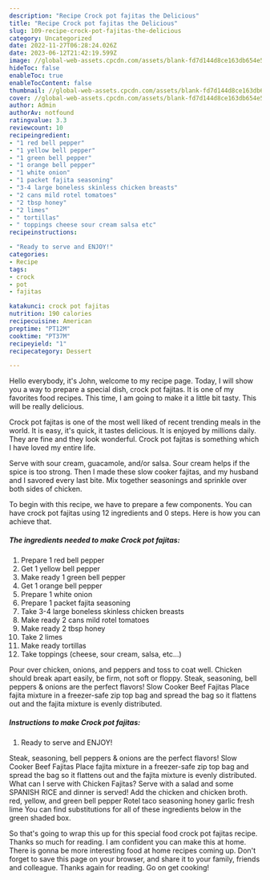 ```yaml
---
description: "Recipe Crock pot fajitas the Delicious"
title: "Recipe Crock pot fajitas the Delicious"
slug: 109-recipe-crock-pot-fajitas-the-delicious
category: Uncategorized
date: 2022-11-27T06:28:24.026Z
date: 2023-06-12T21:42:19.599Z
image: //global-web-assets.cpcdn.com/assets/blank-fd7d144d8ce163db654e5a02c40b08a2775adb7897d16e4062681dc7e1b2800f.png
hideToc: false
enableToc: true
enableTocContent: false
thumbnail: //global-web-assets.cpcdn.com/assets/blank-fd7d144d8ce163db654e5a02c40b08a2775adb7897d16e4062681dc7e1b2800f.png
cover: //global-web-assets.cpcdn.com/assets/blank-fd7d144d8ce163db654e5a02c40b08a2775adb7897d16e4062681dc7e1b2800f.png
author: Admin
authorAv: notfound
ratingvalue: 3.3
reviewcount: 10
recipeingredient:
- "1 red bell pepper"
- "1 yellow bell pepper"
- "1 green bell pepper"
- "1 orange bell pepper"
- "1 white onion"
- "1 packet fajita seasoning"
- "3-4 large boneless skinless chicken breasts"
- "2 cans mild rotel tomatoes"
- "2 tbsp honey"
- "2 limes"
- " tortillas"
- " toppings cheese sour cream salsa etc"
recipeinstructions:

- "Ready to serve and ENJOY!"
categories:
- Recipe
tags:
- crock
- pot
- fajitas

katakunci: crock pot fajitas 
nutrition: 190 calories
recipecuisine: American
preptime: "PT12M"
cooktime: "PT37M"
recipeyield: "1"
recipecategory: Dessert

---
```



Hello everybody, it's John, welcome to my recipe page. Today, I will show you a way to prepare a special dish, crock pot fajitas. It is one of my favorites food recipes. This time, I am going to make it a little bit tasty. This will be really delicious.

Crock pot fajitas is one of the most well liked of recent trending meals in the world. It is easy, it's quick, it tastes delicious. It is enjoyed by millions daily. They are fine and they look wonderful. Crock pot fajitas is something which I have loved my entire life.

Serve with sour cream, guacamole, and/or salsa. Sour cream helps if the spice is too strong. Then I made these slow cooker fajitas, and my husband and I savored every last bite. Mix together seasonings and sprinkle over both sides of chicken.


To begin with this recipe, we have to prepare a few components. You can have crock pot fajitas using 12 ingredients and 0 steps. Here is how you can achieve that.

<!--inarticleads1-->

##### The ingredients needed to make Crock pot fajitas:

1. Prepare 1 red bell pepper
1. Get 1 yellow bell pepper
1. Make ready 1 green bell pepper
1. Get 1 orange bell pepper
1. Prepare 1 white onion
1. Prepare 1 packet fajita seasoning
1. Take 3-4 large boneless skinless chicken breasts
1. Make ready 2 cans mild rotel tomatoes
1. Make ready 2 tbsp honey
1. Take 2 limes
1. Make ready  tortillas
1. Take  toppings (cheese, sour cream, salsa, etc...)


Pour over chicken, onions, and peppers and toss to coat well. Chicken should break apart easily, be firm, not soft or floppy. Steak, seasoning, bell peppers &amp; onions are the perfect flavors! Slow Cooker Beef Fajitas Place fajita mixture in a freezer-safe zip top bag and spread the bag so it flattens out and the fajita mixture is evenly distributed. 

<!--inarticleads2-->

##### Instructions to make Crock pot fajitas:


1. Ready to serve and ENJOY!

Steak, seasoning, bell peppers &amp; onions are the perfect flavors! Slow Cooker Beef Fajitas Place fajita mixture in a freezer-safe zip top bag and spread the bag so it flattens out and the fajita mixture is evenly distributed. What can I serve with Chicken Fajitas? Serve with a salad and some SPANISH RICE and dinner is served! Add the chicken and chicken broth. red, yellow, and green bell pepper Rotel taco seasoning honey garlic fresh lime You can find substitutions for all of these ingredients below in the green shaded box. 

So that's going to wrap this up for this special food crock pot fajitas recipe. Thanks so much for reading. I am confident you can make this at home. There is gonna be more interesting food at home recipes coming up. Don't forget to save this page on your browser, and share it to your family, friends and colleague. Thanks again for reading. Go on get cooking!
